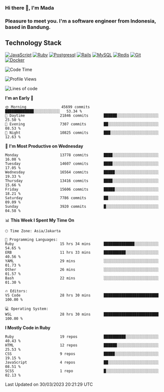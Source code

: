 ### Hi there 👋, I'm Mada
### Pleasure to meet you. I'm a software engineer from Indonesia, based in Bandung.

## Technology Stack

[![JavaScript](https://img.shields.io/badge/-JavaScript-%23F7DF1C?style=flat-square&logo=javascript&logoColor=000000&labelColor=%23F7DF1C&color=%23FFCE5A)](https://www.javascript.com/)
[![Ruby](https://img.shields.io/badge/Ruby-CC342D?style=flat-square&logo=ruby&logoColor=white)](https://www.ruby-lang.org/en/)
[![Postgresql](https://img.shields.io/badge/PostgreSQL-316192?style=flat-square&logo=postgresql&logoColor=ffffff)](https://www.postgresql.org/)
[![Rails](https://img.shields.io/badge/Ruby_on_Rails-CC0000?style=flat-square&logo=ruby-on-rails&logoColor=white)](https://rubyonrails.org/)
[![MySQL](https://img.shields.io/badge/-MySQL-4479A1?style=flat-square&logo=MySQL&logoColor=ffffff)](https://www.mysql.com/)
[![Redis](https://img.shields.io/badge/-Redis-DC382D?style=flat-square&logo=Redis&logoColor=ffffff)](https://redis.io/)
[![Git](https://img.shields.io/badge/-Git-%23F05032?style=flat-square&logo=git&logoColor=%23ffffff)](https://git-scm.com/)
[![Docker](https://img.shields.io/badge/-Docker-2496ED?style=flat-square&logo=docker&logoColor=ffffff)](https://www.docker.com/)
<!--
**madaarya/madaarya** is a ✨ _special_ ✨ repository because its `README.md` (this file) appears on your GitHub profile.

Here are some ideas to get you started:

- 🔭 I’m currently working on ...
- 🌱 I’m currently learning ...
- 👯 I’m looking to collaborate on ...
- 🤔 I’m looking for help with ...
- 💬 Ask me about ...
- 📫 How to reach me: ...
- 😄 Pronouns: ...
- ⚡ Fun fact: ...
-->
<!--START_SECTION:waka-->
![Code Time](http://img.shields.io/badge/Code%20Time-5%2C295%20hrs%2056%20mins-blue)

![Profile Views](http://img.shields.io/badge/Profile%20Views-0-blue)

![Lines of code](https://img.shields.io/badge/From%20Hello%20World%20I%27ve%20Written-33.8%20million%20lines%20of%20code-blue)

**I'm an Early 🐤** 

```text
🌞 Morning                45699 commits       █████████████░░░░░░░░░░░░   53.34 % 
🌆 Daytime                21846 commits       ██████░░░░░░░░░░░░░░░░░░░   25.50 % 
🌃 Evening                7307 commits        ██░░░░░░░░░░░░░░░░░░░░░░░   08.53 % 
🌙 Night                  10825 commits       ███░░░░░░░░░░░░░░░░░░░░░░   12.63 % 
```
📅 **I'm Most Productive on Wednesday** 

```text
Monday                   13778 commits       ████░░░░░░░░░░░░░░░░░░░░░   16.08 % 
Tuesday                  14607 commits       ████░░░░░░░░░░░░░░░░░░░░░   17.05 % 
Wednesday                16564 commits       █████░░░░░░░░░░░░░░░░░░░░   19.33 % 
Thursday                 13416 commits       ████░░░░░░░░░░░░░░░░░░░░░   15.66 % 
Friday                   15606 commits       █████░░░░░░░░░░░░░░░░░░░░   18.21 % 
Saturday                 7786 commits        ██░░░░░░░░░░░░░░░░░░░░░░░   09.09 % 
Sunday                   3920 commits        █░░░░░░░░░░░░░░░░░░░░░░░░   04.58 % 
```


📊 **This Week I Spent My Time On** 

```text
🕑︎ Time Zone: Asia/Jakarta

💬 Programming Languages: 
Ruby                     15 hrs 34 mins      ██████████████░░░░░░░░░░░   54.65 % 
ERB                      11 hrs 33 mins      ██████████░░░░░░░░░░░░░░░   40.56 % 
YAML                     29 mins             ░░░░░░░░░░░░░░░░░░░░░░░░░   01.73 % 
Other                    26 mins             ░░░░░░░░░░░░░░░░░░░░░░░░░   01.57 % 
Bash                     22 mins             ░░░░░░░░░░░░░░░░░░░░░░░░░   01.30 % 

🔥 Editors: 
VS Code                  28 hrs 30 mins      █████████████████████████   100.00 % 

💻 Operating System: 
WSL                      28 hrs 30 mins      █████████████████████████   100.00 % 
```

**I Mostly Code in Ruby** 

```text
Ruby                     19 repos            ██████████░░░░░░░░░░░░░░░   40.43 % 
HTML                     12 repos            ██████░░░░░░░░░░░░░░░░░░░   25.53 % 
CSS                      9 repos             █████░░░░░░░░░░░░░░░░░░░░   19.15 % 
JavaScript               4 repos             ██░░░░░░░░░░░░░░░░░░░░░░░   08.51 % 
SCSS                     1 repo              █░░░░░░░░░░░░░░░░░░░░░░░░   02.13 % 
```




 Last Updated on 30/03/2023 20:21:29 UTC
<!--END_SECTION:waka-->
